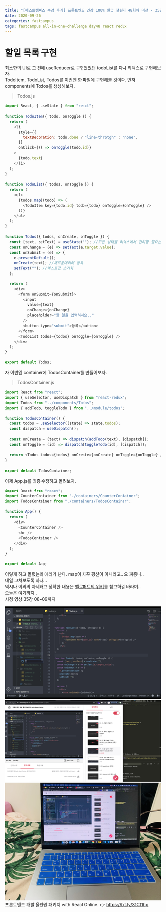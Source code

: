 ```yaml
---
title: "[패스트캠퍼스 수강 후기] 프론트엔드 인강 100% 환급 챌린지 48회차 미션 - 35강 Redux 할일 목록 구현"
date: 2020-09-26
categories: fastcampus
tags: fastcampus all-in-one-challenge day48 react redux
---
```


# 할일 목록 구현

최소한의 UI로 그 전에 useReducer로 구현했었던 todoList를 다시 리덕스로 구현해보자.  
TodoItem, TodoList, Todos를 이번엔 한 파일에 구현해볼 것이다. 먼저 components에 Todos를 생성해보자.

> Todos.js

```javascript
import React, { useState } from "react";

function TodoItem({ todo, onToggle }) {
  return (
    <li
      style={{
        textDecoration: todo.done ? "line-throtgh" : "none",
      }}
      onClick={() => onToggle(todo.id)}
    >
      {todo.text}
    </li>
  );
}

function TodoList({ todos, onToggle }) {
  return (
    <ul>
      {todos.map((todo) => (
        <TodoItem key={todo.id} todo={todo} onToggle={onToggle} />
      ))}
    </ul>
  );
}

function Todos({ todos, onCreate, onToggle }) {
  const [text, setText] = useState(""); //모든 상태를 리덕스에서 관리할 필요는 없음
  const onChange = (e) => setText(e.target.value);
  const onSubmit = (e) => {
    e.preventDefault();
    onCreate(text); //새로운데이터 등록
    setText(""); //텍스트값 초기화
  };

  return (
    <div>
      <form onSubmit={onSubmit}>
        <input
          value={text}
          onChange={onChange}
          placeholder="할 일을 입력하세요.."
        />
        <button type="submit">등록</button>
      </form>
      <TodoList todos={todos} onToggle={onToggle} />
    </div>
  );
}

export default Todos;
```

자 이번엔 container에 TodosContainer를 만들어보자.

> TodosContainer.js

```javascript
import React from "react";
import { useSelector, useDispatch } from "react-redux";
import Todos from "../components/Todos";
import { addTodo, toggleTodo } from "../module/todos";

function TodosContainer() {
  const todos = useSelector((state) => state.todos);
  const dispatch = useDispatch();

  const onCreate = (text) => dispatch(addTodo(text), [dispatch]);
  const onToggle = (id) => dispatch(toggleTodo(id), [dispatch]);

  return <Todos todos={todos} onCreate={onCreate} onToggle={onToggle} />;
}

export default TodosContainer;
```

이제 App.js를 최종 수정하고 돌려보자.

```javascript
import React from "react";
import CounterContainer from "./containers/CounterContainer";
import TodosContainer from "./containers/TodosContainer";

function App() {
  return (
    <div>
      <CounterContainer />
      <hr />
      <TodosContainer />
    </div>
  );
}

export default App;
```

이렇게 하고 돌렸는데 에러가 난다. map이 자꾸 펑션이 아니라고.. 으 짜증나..  
내일 고쳐보도록 하자...  
역시나 이외의 자세하고 정확한 내용은 [벨로퍼트의 위키](https://react.vlpt.us/redux/05-counter.html)를 참고하길 바라며..  
오늘은 여기까지..  
시청 영상 35강 08~09까지

![수강인증이미지](/images/200926-1.png)
![수강인증이미지](/images/200926-2.png)
![수강인증이미지](/images/200926-3.jpeg)
프론트엔드 개발 올인원 패키지 with React Online. 👉 https://bit.ly/31Cf1hp
